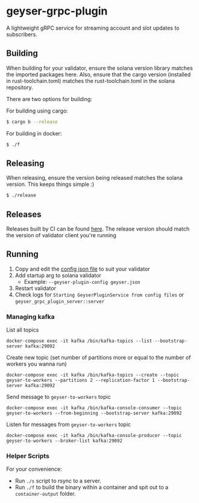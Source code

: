 # geyser-grpc-plugin

A lightweight gRPC service for streaming account and slot updates to subscribers.

## Building

When building for your validator, ensure the solana version library 
matches the imported packages here. Also, ensure that the cargo 
version (installed in rust-toolchain.toml) matches the rust-toolchain.toml 
in the solana repository.

There are two options for building:

For building using cargo:
```bash
$ cargo b --release
```

For building in docker:
```bash
$ ./f
```

## Releasing
When releasing, ensure the version being released matches the solana version. 
This keeps things simple :)

```bash
$ ./release
```

## Releases
Releases built by CI can be found [here](https://github.com/jito-foundation/geyser-grpc-plugin/releases).
The release version should match the version of validator client you're running

## Running
1. Copy and edit the [config json file](./server/example-config.json) to suit your validator
1. Add startup arg to solana validator
    - Example: `--geyser-plugin-config geyser.json`
1. Restart validator
1. Check logs for `Starting GeyserPluginService from config files` or `geyser_grpc_plugin_server::server`

### Managing kafka

List all topics
```
docker-compose exec -it kafka /bin/kafka-topics --list --bootstrap-server kafka:29092
```

Create new topic (set number of partitions more or equal to the number of workers you wanna run)
```
docker-compose exec -it kafka /bin/kafka-topics --create --topic geyser-to-workers --partitions 2 --replication-factor 1 --bootstrap-server kafka:29092
```

Send message to `geyser-to-workers` topic
```
docker-compose exec -it kafka /bin/kafka-console-consumer --topic geyser-to-workers --from-beginning --bootstrap-server kafka:29092
```

Listen for messages from `geyser-to-workers` topic
```
docker-compose exec -it kafka /bin/kafka-console-producer --topic geyser-to-workers --broker-list kafka:29092
```

### Helper Scripts

For your convenience:

* Run `./s` script to rsync to a server.
* Run `./f` to build the binary within a container and spit out to a `container-output` folder.
